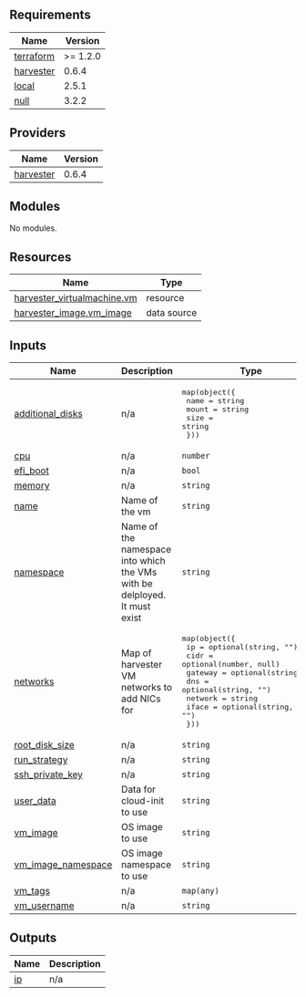 <!-- BEGIN_TF_DOCS -->
## Requirements

| Name | Version |
|------|---------|
| <a name="requirement_terraform"></a> [terraform](#requirement\_terraform) | >= 1.2.0 |
| <a name="requirement_harvester"></a> [harvester](#requirement\_harvester) | 0.6.4 |
| <a name="requirement_local"></a> [local](#requirement\_local) | 2.5.1 |
| <a name="requirement_null"></a> [null](#requirement\_null) | 3.2.2 |

## Providers

| Name | Version |
|------|---------|
| <a name="provider_harvester"></a> [harvester](#provider\_harvester) | 0.6.4 |

## Modules

No modules.

## Resources

| Name | Type |
|------|------|
| [harvester_virtualmachine.vm](https://registry.terraform.io/providers/harvester/harvester/0.6.4/docs/resources/virtualmachine) | resource |
| [harvester_image.vm_image](https://registry.terraform.io/providers/harvester/harvester/0.6.4/docs/data-sources/image) | data source |

## Inputs

| Name | Description | Type | Default | Required |
|------|-------------|------|---------|:--------:|
| <a name="input_additional_disks"></a> [additional\_disks](#input\_additional\_disks) | n/a | <pre>map(object({<br/>    name  = string<br/>    mount = string<br/>    size  = string<br/>  }))</pre> | n/a | yes |
| <a name="input_cpu"></a> [cpu](#input\_cpu) | n/a | `number` | `2` | no |
| <a name="input_efi_boot"></a> [efi\_boot](#input\_efi\_boot) | n/a | `bool` | n/a | yes |
| <a name="input_memory"></a> [memory](#input\_memory) | n/a | `string` | `"16Gi"` | no |
| <a name="input_name"></a> [name](#input\_name) | Name of the vm | `string` | n/a | yes |
| <a name="input_namespace"></a> [namespace](#input\_namespace) | Name of the namespace into which the VMs with be delployed. It must exist | `string` | n/a | yes |
| <a name="input_networks"></a> [networks](#input\_networks) | Map of harvester VM networks to add NICs for | <pre>map(object({<br/>    ip      = optional(string, "")<br/>    cidr    = optional(number, null)<br/>    gateway = optional(string, "")<br/>    dns     = optional(string, "")<br/>    network = string<br/>    iface   = optional(string, "")<br/>  }))</pre> | n/a | yes |
| <a name="input_root_disk_size"></a> [root\_disk\_size](#input\_root\_disk\_size) | n/a | `string` | `"30Gi"` | no |
| <a name="input_run_strategy"></a> [run\_strategy](#input\_run\_strategy) | n/a | `string` | `"RerunOnFailure"` | no |
| <a name="input_ssh_private_key"></a> [ssh\_private\_key](#input\_ssh\_private\_key) | n/a | `string` | n/a | yes |
| <a name="input_user_data"></a> [user\_data](#input\_user\_data) | Data for cloud-init to use | `string` | n/a | yes |
| <a name="input_vm_image"></a> [vm\_image](#input\_vm\_image) | OS image to use | `string` | `"rhel-9.3"` | no |
| <a name="input_vm_image_namespace"></a> [vm\_image\_namespace](#input\_vm\_image\_namespace) | OS image namespace to use | `string` | `""` | no |
| <a name="input_vm_tags"></a> [vm\_tags](#input\_vm\_tags) | n/a | `map(any)` | n/a | yes |
| <a name="input_vm_username"></a> [vm\_username](#input\_vm\_username) | n/a | `string` | n/a | yes |

## Outputs

| Name | Description |
|------|-------------|
| <a name="output_ip"></a> [ip](#output\_ip) | n/a |
<!-- END_TF_DOCS -->
